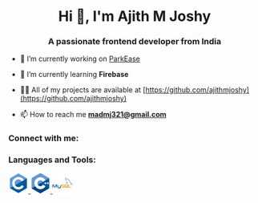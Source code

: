 <h1 align="center">Hi 👋, I'm Ajith M Joshy</h1>
<h3 align="center">A passionate frontend developer from India</h3>

- 🔭 I’m currently working on [ParkEase](https://github.com/ajithmjoshy/ParkEase.git)

- 🌱 I’m currently learning **Firebase**

- 👨‍💻 All of my projects are available at [https://github.com/ajithmjoshy](https://github.com/ajithmjoshy)

- 📫 How to reach me **madmj321@gmail.com**

<h3 align="left">Connect with me:</h3>
<p align="left">
</p>

<h3 align="left">Languages and Tools:</h3>
<p align="left"> <a href="https://www.cprogramming.com/" target="_blank" rel="noreferrer"> <img src="https://raw.githubusercontent.com/devicons/devicon/master/icons/c/c-original.svg" alt="c" width="40" height="40"/> </a> <a href="https://www.w3schools.com/cpp/" target="_blank" rel="noreferrer"> <img src="https://raw.githubusercontent.com/devicons/devicon/master/icons/cplusplus/cplusplus-original.svg" alt="cplusplus" width="40" height="40"/> </a> <a href="https://www.mysql.com/" target="_blank" rel="noreferrer"> <img src="https://raw.githubusercontent.com/devicons/devicon/master/icons/mysql/mysql-original-wordmark.svg" alt="mysql" width="40" height="40"/> </a> </p>
